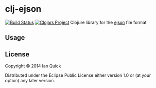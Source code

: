 # clj-ejson
[![Build Status](https://travis-ci.org/ibawt/clj-ejson.svg?branch=master)](https://travis-ci.org/ibawt/clj-ejson)
[![Clojars Project](http://clojars.org/clj-ejson/latest-version.svg)](http://clojars.org/clj-ejson)
Clojure library for the [ejson](https://github.com/Shopify/ejson) file format

## Usage

## License

Copyright © 2014 Ian Quick

Distributed under the Eclipse Public License either version 1.0 or (at
your option) any later version.
